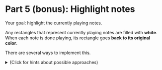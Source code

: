 # Part 5 (bonus): Highlight notes

Your goal: highlight the currently playing notes.

Any rectangles that represent currently playing notes are filled with **white**. When each note is done
playing, its rectangle goes **back to its original color**.

There are several ways to implement this.

<details>
<summary>(Click for hints about possible approaches)</summary>

You will need to figure out a way to ask, “Is this note currently playing?,” then ask that question
for every note every time there is a time update.

Now, how to update the colors of the rectangles on the screen?

You could delete and recreate all of the rectangles every time the time is updated. It won’t
flicker: remember that Kilt Graphics waits for each callback closure to finish its work before
redrawing the canvas (unless you call `canvas.draw()` explicitly). However, it's possible that this
might be slow. Would it be? You could try it!

If you want to make the animation as efficient (and thus as smooth) as possible, you’ll need a way to
keep track of all of the rectangles you created. There are two different approaches that could work:

- You can keep track of all of the rectangles in some data structure, then loop over the
    **rectangles** and check their x coordinates to determine whether each note is a currently
    playing note.
- You can keep track of the association from notes to rectangles in some data structure, then loop
    each **note**, using its start time and duration to figure out whether it is currently playing,
    then update the corresponding rectangle.

Whichever approach you use, you’ll need to store rectangles in some sort of data structure when you
first create them, then use that data structure in the `setTime` method.

Contact your instructor if you want more hints.
</details>
